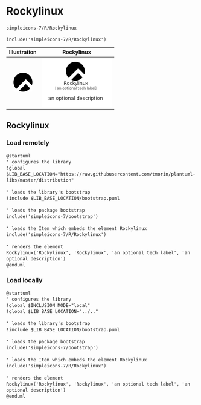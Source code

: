 # Rockylinux


```text
simpleicons-7/R/Rockylinux
```

```text
include('simpleicons-7/R/Rockylinux')
```



| Illustration | Rockylinux |
| :---: | :---: |
| ![illustration for Illustration](../../simpleicons-7/R/Rockylinux.png) | ![illustration for Rockylinux](../../simpleicons-7/R/Rockylinux.Local.png) |




## Rockylinux

### Load remotely
```plantuml
@startuml
' configures the library
!global $LIB_BASE_LOCATION="https://raw.githubusercontent.com/tmorin/plantuml-libs/master/distribution"

' loads the library's bootstrap
!include $LIB_BASE_LOCATION/bootstrap.puml

' loads the package bootstrap
include('simpleicons-7/bootstrap')

' loads the Item which embeds the element Rockylinux
include('simpleicons-7/R/Rockylinux')

' renders the element
Rockylinux('Rockylinux', 'Rockylinux', 'an optional tech label', 'an optional description')
@enduml
```

### Load locally
```plantuml
@startuml
' configures the library
!global $INCLUSION_MODE="local"
!global $LIB_BASE_LOCATION="../.."

' loads the library's bootstrap
!include $LIB_BASE_LOCATION/bootstrap.puml

' loads the package bootstrap
include('simpleicons-7/bootstrap')

' loads the Item which embeds the element Rockylinux
include('simpleicons-7/R/Rockylinux')

' renders the element
Rockylinux('Rockylinux', 'Rockylinux', 'an optional tech label', 'an optional description')
@enduml
```

